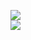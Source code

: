 [![](https://img.shields.io/badge/Made%20With-Github%20Spray-lightgrey.svg?style=for-the-badge&logo=github)](https://github.com/Annihil/github-spray#2668)  
[![](https://i.imgur.com/2DrTn0Z.gif)](https://github.com/Annihil/github-spray)